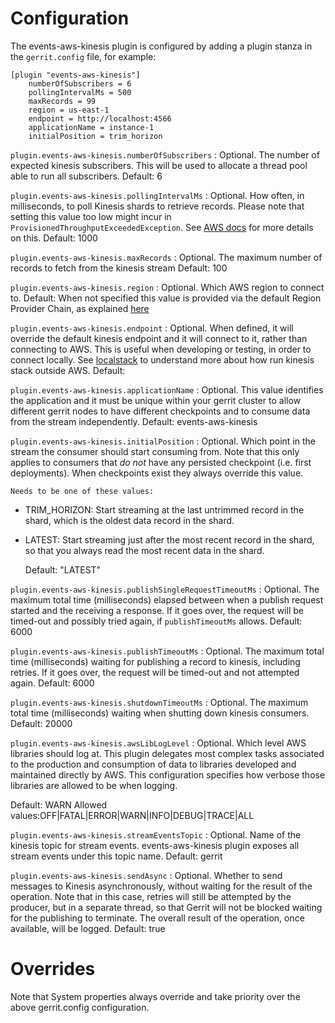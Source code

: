 Configuration
=========================

The events-aws-kinesis plugin is configured by adding a plugin stanza in the
`gerrit.config` file, for example:

```text
[plugin "events-aws-kinesis"]
    numberOfSubscribers = 6
    pollingIntervalMs = 500
    maxRecords = 99
    region = us-east-1
    endpoint = http://localhost:4566
    applicationName = instance-1
    initialPosition = trim_horizon
```

`plugin.events-aws-kinesis.numberOfSubscribers`
:   Optional. The number of expected kinesis subscribers. This will be used to allocate
    a thread pool able to run all subscribers.
    Default: 6

`plugin.events-aws-kinesis.pollingIntervalMs`
:   Optional. How often, in milliseconds, to poll Kinesis shards to retrieve
    records. Please note that setting this value too low might incur in
    `ProvisionedThroughputExceededException`.
    See [AWS docs](https://docs.aws.amazon.com/streams/latest/dev/kinesis-low-latency.html)
    for more details on this.
    Default: 1000

`plugin.events-aws-kinesis.maxRecords`
:   Optional. The maximum number of records to fetch from the kinesis stream
    Default: 100

`plugin.events-aws-kinesis.region`
:   Optional. Which AWS region to connect to.
    Default: When not specified this value is provided via the default Region
    Provider Chain, as explained [here](https://docs.aws.amazon.com/sdk-for-java/v1/developer-guide/credentials.html)

`plugin.events-aws-kinesis.endpoint`
:   Optional. When defined, it will override the default kinesis endpoint and it
    will connect to it, rather than connecting to AWS. This is useful when
    developing or testing, in order to connect locally.
    See [localstack](https://github.com/localstack/localstack) to understand
    more about how run kinesis stack outside AWS.
    Default: <empty>

`plugin.events-aws-kinesis.applicationName`
:   Optional. This value identifies the application and it must be unique within your
    gerrit cluster to allow different gerrit nodes to have different checkpoints
    and to consume data from the stream independently.
    Default: events-aws-kinesis

`plugin.events-aws-kinesis.initialPosition`
:   Optional. Which point in the stream the consumer should start consuming from.
    Note that this only applies to consumers that *do not* have any persisted
    checkpoint (i.e. first deployments). When checkpoints exist they always
    override this value.

    Needs to be one of these values:

* TRIM_HORIZON: Start streaming at the last untrimmed record in the shard, which is the oldest data record in the shard.
* LATEST: Start streaming just after the most recent record in the shard, so that you always read the most recent data in the shard.

    Default: "LATEST"

`plugin.events-aws-kinesis.publishSingleRequestTimeoutMs`
: Optional. The maximum total time (milliseconds) elapsed between when a publish
  request started and the receiving a response. If it goes over, the request
  will be timed-out and possibly tried again, if `publishTimeoutMs` allows.
  Default: 6000

`plugin.events-aws-kinesis.publishTimeoutMs`
: Optional. The maximum total time (milliseconds) waiting for publishing a record
  to kinesis, including retries.
  If it goes over, the request will be timed-out and not attempted again.
  Default: 6000

`plugin.events-aws-kinesis.shutdownTimeoutMs`
: Optional. The maximum total time (milliseconds) waiting when shutting down
  kinesis consumers.
  Default: 20000

`plugin.events-aws-kinesis.awsLibLogLevel`
: Optional. Which level AWS libraries should log at.
  This plugin delegates most complex tasks associated to the production and
  consumption of data to libraries developed and maintained directly by AWS.
  This configuration specifies how verbose those libraries are allowed to be when
  logging.

  Default: WARN
  Allowed values:OFF|FATAL|ERROR|WARN|INFO|DEBUG|TRACE|ALL

`plugin.events-aws-kinesis.streamEventsTopic`
:   Optional. Name of the kinesis topic for stream events. events-aws-kinesis
    plugin exposes all stream events under this topic name.
    Default: gerrit

`plugin.events-aws-kinesis.sendAsync`
:   Optional. Whether to send messages to Kinesis asynchronously, without
    waiting for the result of the operation.
    Note that in this case, retries will still be attempted by the producer, but
    in a separate thread, so that Gerrit will not be blocked waiting for the
    publishing to terminate.
    The overall result of the operation, once available, will be logged.
    Default: true

Overrides
=========================

Note that System properties always override and take priority over the above
gerrit.config configuration.